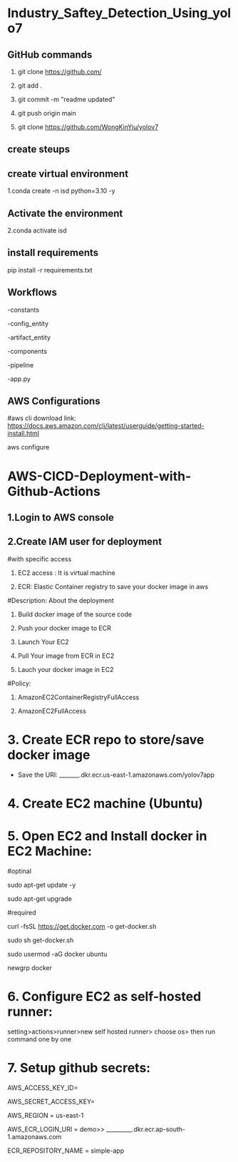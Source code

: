 # Industry_Saftey_Detection_Using_yolo7

## GitHub commands

1. git clone https://github.com/

2. git add .

3. git commit -m "readme updated"

4. git push origin main

5. git clone https://github.com/WongKinYiu/yolov7


## create steups

## create virtual environment

1.conda create -n isd python=3.10 -y


## Activate the environment 

2.conda activate isd

## install requirements

pip install -r requirements.txt

## Workflows

-constants

-config_entity

-artifact_entity

-components

-pipeline

-app.py


## AWS Configurations


#aws cli download link: https://docs.aws.amazon.com/cli/latest/userguide/getting-started-install.html

aws configure

# AWS-CICD-Deployment-with-Github-Actions

## 1.Login to AWS console

## 2.Create IAM user for deployment

#with specific access

1. EC2 access : It is virtual machine

2. ECR: Elastic Container registry to save your docker image in aws


#Description: About the deployment

1. Build docker image of the source code

2. Push your docker image to ECR

3. Launch Your EC2 

4. Pull Your image from ECR in EC2

5. Lauch your docker image in EC2

#Policy:

1. AmazonEC2ContainerRegistryFullAccess

2. AmazonEC2FullAccess

# 3. Create ECR repo to store/save docker image

- Save the URI: _______.dkr.ecr.us-east-1.amazonaws.com/yolov7app

# 4. Create EC2 machine (Ubuntu)

# 5. Open EC2 and Install docker in EC2 Machine:

#optinal

sudo apt-get update -y

sudo apt-get upgrade

#required

curl -fsSL https://get.docker.com -o get-docker.sh

sudo sh get-docker.sh

sudo usermod -aG docker ubuntu

newgrp docker

# 6. Configure EC2 as self-hosted runner:

setting>actions>runner>new self hosted runner> choose os> then run command one by one

# 7. Setup github secrets:

AWS_ACCESS_KEY_ID=

AWS_SECRET_ACCESS_KEY=

AWS_REGION = us-east-1

AWS_ECR_LOGIN_URI = demo>>  _________.dkr.ecr.ap-south-1.amazonaws.com

ECR_REPOSITORY_NAME = simple-app
